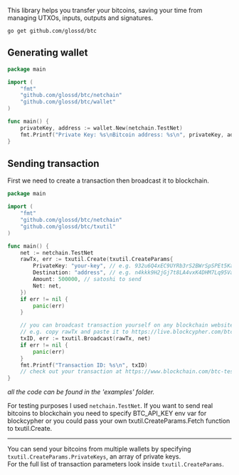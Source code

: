 This library helps you transfer your bitcoins, saving your time from managing UTXOs, inputs, outputs and signatures.
 
```shell script
go get github.com/glossd/btc
```

## Generating wallet
```go
package main

import (
	"fmt"
	"github.com/glossd/btc/netchain"
	"github.com/glossd/btc/wallet"
)

func main() {
	privateKey, address := wallet.New(netchain.TestNet)
	fmt.Printf("Private Key: %s\nBitcoin address: %s\n", privateKey, address)
}
```

## Sending transaction
First we need to create a transaction then broadcast it to blockchain.  

```go
package main

import (
	"fmt"
	"github.com/glossd/btc/netchain"
	"github.com/glossd/btc/txutil"
)

func main() {
	net := netchain.TestNet
	rawTx, err := txutil.Create(txutil.CreateParams{
		PrivateKey: "your-key", // e.g. 932u6Q4xEC9UYRb3rS2BWrSpSPEt5KaU8NNP7EWy7zSkWmfBiGe
		Destination: "address", // e.g. n4kkk9H2jGj7t8LA4vxK4DHM7Lq95VaEXC
		Amount: 500000, // satoshi to send
		Net: net,
	})
	if err != nil {
		panic(err)
	}

	// you can broadcast transaction yourself on any blockchain website.
	// e.g. copy rawTx and paste it to https://live.blockcypher.com/btc-testnet/pushtx/
	txID, err := txutil.Broadcast(rawTx, net)
	if err != nil {
		panic(err)
	}
	fmt.Printf("Transaction ID: %s\n", txID)
	// check out your transaction at https://www.blockchain.com/btc-testnet/tx/{txID}
}
```
*all the code can be found in the 'examples' folder.*

For testing purposes I used `netchain.TestNet`. If you want to send real bitcoins to blockchain you need to specify BTC_API_KEY env var for blockcypher or you could pass your own txutil.CreateParams.Fetch function to txutil.Create.

---  

You can send your bitcoins from multiple wallets by specifying `txutil.CreateParams.PrivateKeys`, an array of private keys.    
For the full list of transaction parameters look inside `txutil.CreateParams`.
